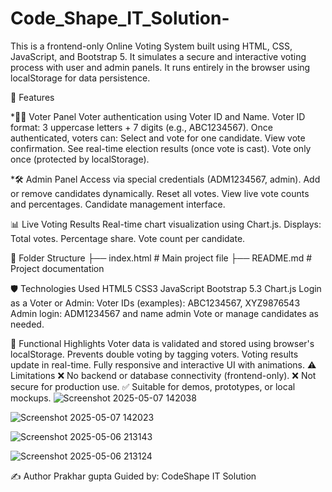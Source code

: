 # Code_Shape_IT_Solution-
This is a frontend-only Online Voting System built using HTML, CSS, JavaScript, and Bootstrap 5. It simulates a secure and interactive voting process with user and admin panels.
It runs entirely in the browser using localStorage for data persistence.

🚀 Features

*🧑‍💼 Voter Panel Voter authentication using Voter ID and Name. Voter ID format: 3 uppercase letters + 7 digits (e.g., ABC1234567). Once authenticated, voters can: Select and vote for one candidate. View vote confirmation. See real-time election results (once vote is cast). Vote only once (protected by localStorage).

*🛠️ Admin Panel Access via special credentials (ADM1234567, admin). Add or remove candidates dynamically. Reset all votes. View live vote counts and percentages. Candidate management interface.

📊 Live Voting Results Real-time chart visualization using Chart.js. Displays: Total votes. Percentage share. Vote count per candidate.

📂 Folder Structure 
├── index.html # Main project file
├── README.md # Project documentation

🛡️ Technologies Used
HTML5 
CSS3 
JavaScript
Bootstrap 5.3
Chart.js
Login as a Voter or Admin: Voter IDs (examples): ABC1234567, XYZ9876543
Admin login: ADM1234567 and name admin Vote or manage candidates as needed.

🧠 Functional Highlights Voter data is validated and stored using browser's localStorage. 
Prevents double voting by tagging voters. Voting results update in real-time.
Fully responsive and interactive UI with animations.
⚠️ Limitations
❌ No backend or database connectivity (frontend-only). 
❌ Not secure for production use.
✅ Suitable for demos, prototypes, or local mockups.
![Screenshot 2025-05-07 142038](https://github.com/user-attachments/assets/679ecdba-5823-4bd2-a5a7-a4c6491ad387)

![Screenshot 2025-05-07 142023](https://github.com/user-attachments/assets/c5bde23d-9811-49f3-b5cc-c0099d51fa86)

![Screenshot 2025-05-06 213143](https://github.com/user-attachments/assets/e42b5b2c-3910-4efd-8042-3a104b6ec3a9)

![Screenshot 2025-05-06 213124](https://github.com/user-attachments/assets/f3299b6b-59a8-4ba1-bd84-2f9a2418cc05)



✍️ Author Prakhar gupta Guided by: CodeShape IT Solution
